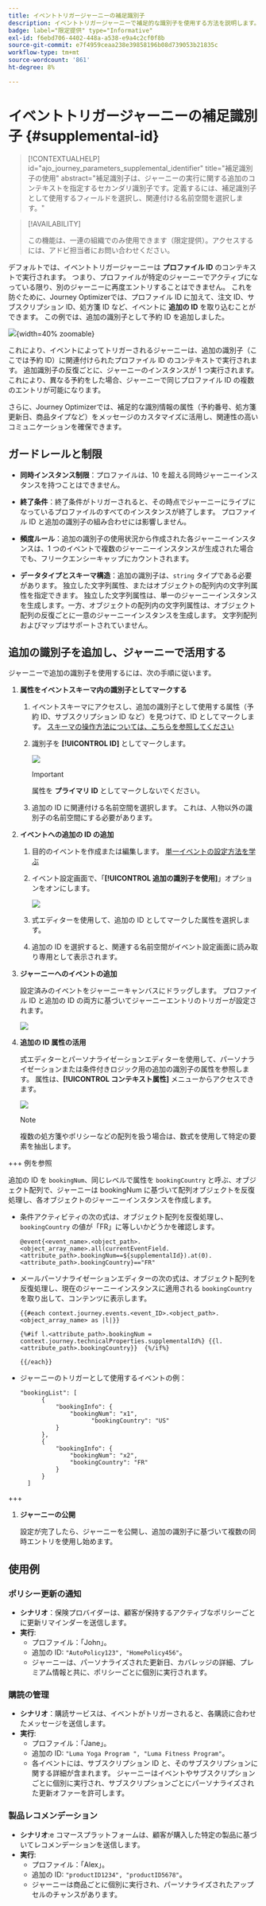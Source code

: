 ```yaml
---
title: イベントトリガージャーニーの補足識別子
description: イベントトリガージャーニーで補足的な識別子を使用する方法を説明します。
badge: label="限定提供" type="Informative"
exl-id: f6ebd706-4402-448a-a538-e9a4c2cf0f8b
source-git-commit: e7f4959ceaa238e39858196b08d739053b21835c
workflow-type: tm+mt
source-wordcount: '861'
ht-degree: 8%

---
```


# イベントトリガージャーニーの補足識別子 {#supplemental-id}

>[!CONTEXTUALHELP]
>id="ajo_journey_parameters_supplemental_identifier"
>title="補足識別子の使用"
>abstract="補足識別子は、ジャーニーの実行に関する追加のコンテキストを指定するセカンダリ識別子です。定義するには、補足識別子として使用するフィールドを選択し、関連付ける名前空間を選択します。"

>[!AVAILABILITY]
>
>この機能は、一連の組織でのみ使用できます（限定提供）。アクセスするには、アドビ担当者にお問い合わせください。

デフォルトでは、イベントトリガージャーニーは **プロファイル ID** のコンテキストで実行されます。 つまり、プロファイルが特定のジャーニーでアクティブになっている限り、別のジャーニーに再度エントリすることはできません。 これを防ぐために、Journey Optimizerでは、プロファイル ID に加えて、注文 ID、サブスクリプション ID、処方箋 ID など、イベントに **追加の ID** を取り込むことができます。
この例では、追加の識別子として予約 ID を追加しました。

![](assets/event-supplemental-id.png){width=40% zoomable}

これにより、イベントによってトリガーされるジャーニーは、追加の識別子（ここでは予約 ID）に関連付けられたプロファイル ID のコンテキストで実行されます。 追加識別子の反復ごとに、ジャーニーのインスタンスが 1 つ実行されます。 これにより、異なる予約をした場合、ジャーニーで同じプロファイル ID の複数のエントリが可能になります。

さらに、Journey Optimizerでは、補足的な識別情報の属性（予約番号、処方箋更新日、商品タイプなど）をメッセージのカスタマイズに活用し、関連性の高いコミュニケーションを確保できます。<!--Example: A healthcare provider can send renewal reminders for each prescription in a patient's profile.-->

## ガードレールと制限

* **同時インスタンス制限**：プロファイルは、10 を超える同時ジャーニーインスタンスを持つことはできません。

<!--* **Array depth**: Supplemental identifier objects can have a maximum depth of 3 levels (2 levels of nesting).

    +++Example

    ```
    [
    (level 1) "Atorvastatin" : {
    "description" : "used to lower cholesterol",
    "renewal_date" : "11/20/25",
    "dosage" : "10mg"
    (level 2) "ingredients" : [
    (level 3) "Atorvastatin calcium",
    "lactose monohydrate",
    "microcrystalline cellulose",
    "other" ]
    }
    ]
    ```

    +++
-->
* **終了条件**：終了条件がトリガーされると、その時点でジャーニーにライブになっているプロファイルのすべてのインスタンスが終了します。 プロファイル ID と追加の識別子の組み合わせには影響しません。

* **頻度ルール**：追加の識別子の使用状況から作成された各ジャーニーインスタンスは、1 つのイベントで複数のジャーニーインスタンスが生成された場合でも、フリークエンシーキャップにカウントされます。

* **データタイプとスキーマ構造**：追加の識別子は、`string` タイプである必要があります。 独立した文字列属性、またはオブジェクトの配列内の文字列属性を指定できます。 独立した文字列属性は、単一のジャーニーインスタンスを生成します。一方、オブジェクトの配列内の文字列属性は、オブジェクト配列の反復ごとに一意のジャーニーインスタンスを生成します。 文字列配列およびマップはサポートされていません。

## 追加の識別子を追加し、ジャーニーで活用する

ジャーニーで追加の識別子を使用するには、次の手順に従います。

1. **属性をイベントスキーマ内の識別子としてマークする**

   1. イベントスキーマにアクセスし、追加の識別子として使用する属性（予約 ID、サブスクリプション ID など）を見つけて、ID としてマークします。 [ スキーマの操作方法については、こちらを参照してください ](../data/get-started-schemas.md)

   1. 識別子を **[!UICONTROL ID]** としてマークします。

      ![](assets/supplemental-ID-schema.png)

      >[!IMPORTANT]
      >
      >属性を **プライマリ ID** としてマークしないでください。

   1. 追加の ID に関連付ける名前空間を選択します。 これは、人物以外の識別子の名前空間にする必要があります。

1. **イベントへの追加の ID の追加**

   1. 目的のイベントを作成または編集します。 [ 単一イベントの設定方法を学ぶ ](../event/about-creating.md)

   1. イベント設定画面で、「**[!UICONTROL 追加の識別子を使用]**」オプションをオンにします。

      ![](assets/supplemental-ID-event.png)

   1. 式エディターを使用して、追加の ID としてマークした属性を選択します。

   1. 追加の ID を選択すると、関連する名前空間がイベント設定画面に読み取り専用として表示されます。

1. **ジャーニーへのイベントの追加**

   設定済みのイベントをジャーニーキャンバスにドラッグします。 プロファイル ID と追加の ID の両方に基づいてジャーニーエントリのトリガーが設定されます。

   ![](assets/supplemental-ID-journey.png)

1. **追加の ID 属性の活用**

   式エディターとパーソナライゼーションエディターを使用して、パーソナライゼーションまたは条件付きロジック用の追加の識別子の属性を参照します。 属性は、**[!UICONTROL コンテキスト属性]** メニューからアクセスできます。

   ![](assets/supplemental-ID-perso.png)

   >[!NOTE]
   >
   >複数の処方箋やポリシーなどの配列を扱う場合は、数式を使用して特定の要素を抽出します。

+++ 例を参照

   追加の ID を `bookingNum`、同じレベルで属性を `bookingCountry` と呼ぶ、オブジェクト配列で、ジャーニーは bookingNum に基づいて配列オブジェクトを反復処理し、各オブジェクトのジャーニーインスタンスを作成します。

   * 条件アクティビティの次の式は、オブジェクト配列を反復処理し、`bookingCountry` の値が「FR」に等しいかどうかを確認します。

     ```
     @event{<event_name>.<object_path>.<object_array_name>.all(currentEventField.<attribute_path>.bookingNum==${supplementalId}).at(0).<attribute_path>.bookingCountry}=="FR"
     ```

   * メールパーソナライゼーションエディターの次の式は、オブジェクト配列を反復処理し、現在のジャーニーインスタンスに適用される `bookingCountry` を取り出して、コンテンツに表示します。

     ```
     {{#each context.journey.events.<event_ID>.<object_path>.<object_array_name> as |l|}} 
     
     {%#if l.<attribute_path>.bookingNum = context.journey.technicalProperties.supplementalId%} {{l.<attribute_path>.bookingCountry}}  {%/if%}
     
     {{/each}}
     ```

   * ジャーニーのトリガーとして使用するイベントの例：

     ```
     "bookingList": [
           {
               "bookingInfo": {
                   "bookingNum": "x1",
                         "bookingCountry": "US"
               }
           },
           {
               "bookingInfo": {
                   "bookingNum": "x2",
                   "bookingCountry": "FR"
               }
           }
       ]
     ```

+++

1. **ジャーニーの公開**

   設定が完了したら、ジャーニーを公開し、追加の識別子に基づいて複数の同時エントリを使用し始めます。

## 使用例

### **ポリシー更新の通知**

* **シナリオ**：保険プロバイダーは、顧客が保持するアクティブなポリシーごとに更新リマインダーを送信します。
* **実行**:
   * プロファイル：「John」。
   * 追加の ID: `"AutoPolicy123", "HomePolicy456"`。
   * ジャーニーは、パーソナライズされた更新日、カバレッジの詳細、プレミアム情報と共に、ポリシーごとに個別に実行されます。

### **購読の管理**

* **シナリオ**：購読サービスは、イベントがトリガーされると、各購読に合わせたメッセージを送信します。
* **実行**:
   * プロファイル：「Jane」。
   * 追加の ID: `"Luma Yoga Program ", "Luma Fitness Program"`。
   * 各イベントには、サブスクリプション ID と、そのサブスクリプションに関する詳細が含まれます。 ジャーニーはイベントやサブスクリプションごとに個別に実行され、サブスクリプションごとにパーソナライズされた更新オファーを許可します。

### **製品レコメンデーション**

* **シナリオ**:e コマースプラットフォームは、顧客が購入した特定の製品に基づいてレコメンデーションを送信します。
* **実行**:
   * プロファイル：「Alex」。
   * 追加の ID: `"productID1234", "productID5678"`。
   * ジャーニーは商品ごとに個別に実行され、パーソナライズされたアップセルのチャンスがあります。

